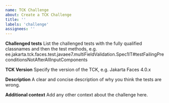 ```yaml
---
name: TCK Challenge
about: Create a TCK Challenge
title: ''
labels: 'challenge'
assignees: ''
---
```

**Challenged tests**
List the challenged tests with the fully qualified classnames and then the test methods, e.g.
ee.jakarta.tck.faces.test.javaee7.multiFieldValidation.Spec1IT#testFailingPreconditionsNotAfterAllInputComponents

**TCK Version**
Specify the version of the TCK, e.g. Jakarta Faces 4.0.x

**Description**
A clear and concise description of why you think the tests are wrong.

**Additional context**
Add any other context about the challenge here.
